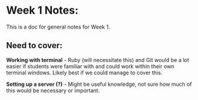 # Week 1 Notes:
This is a doc for general notes for Week 1.

## Need to cover:
**Working with terminal** - Ruby (will necessitate this) and Git would be a lot easier if students were familiar with and could work within their own terminal windows. Likely best if we could manage to cover this.

**Setting up a server (?)** - Might be useful knowledge, not sure how much of this would be necessary or important.
